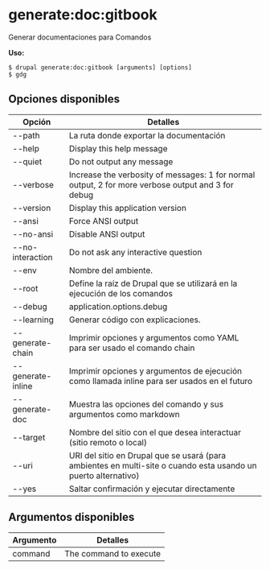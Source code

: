 # generate:doc:gitbook
Generar documentaciones para Comandos

**Uso:**
```
$ drupal generate:doc:gitbook [arguments] [options]
$ gdg  
```

## Opciones disponibles
Opción | Detalles
-------|-------------
--path | La ruta donde exportar la documentación
--help | Display this help message
--quiet | Do not output any message
--verbose | Increase the verbosity of messages: 1 for normal output, 2 for more verbose output and 3 for debug
--version | Display this application version
--ansi | Force ANSI output
--no-ansi | Disable ANSI output
--no-interaction | Do not ask any interactive question
--env | Nombre del ambiente.
--root | Define la raíz de Drupal que se utilizará en la ejecución de los comandos
--debug | application.options.debug
--learning | Generar código con explicaciones.
--generate-chain | Imprimir opciones y argumentos como YAML para ser usado el comando chain
--generate-inline | Imprimir opciones y argumentos de ejecución como llamada inline para ser usados en el futuro
--generate-doc | Muestra las opciones del comando y sus argumentos como markdown
--target | Nombre del sitio con el que desea interactuar (sitio remoto o local)
--uri | URI del sitio en Drupal que se usará (para ambientes en multi-site o cuando esta usando un puerto alternativo)
--yes | Saltar confirmación y ejecutar directamente

## Argumentos disponibles
Argumento | Detalles
---------|-------------
command | The command to execute
